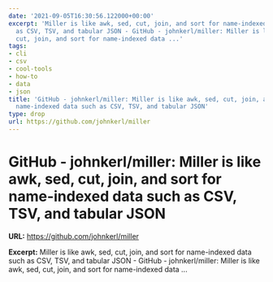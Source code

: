 ```yaml
---
date: '2021-09-05T16:30:56.122000+00:00'
excerpt: 'Miller is like awk, sed, cut, join, and sort for name-indexed data such
  as CSV, TSV, and tabular JSON - GitHub - johnkerl/miller: Miller is like awk, sed,
  cut, join, and sort for name-indexed data ...'
tags:
- cli
- csv
- cool-tools
- how-to
- data
- json
title: 'GitHub - johnkerl/miller: Miller is like awk, sed, cut, join, and sort for
  name-indexed data such as CSV, TSV, and tabular JSON'
type: drop
url: https://github.com/johnkerl/miller
---
```


# GitHub - johnkerl/miller: Miller is like awk, sed, cut, join, and sort for name-indexed data such as CSV, TSV, and tabular JSON

**URL:** https://github.com/johnkerl/miller

**Excerpt:** Miller is like awk, sed, cut, join, and sort for name-indexed data such as CSV, TSV, and tabular JSON - GitHub - johnkerl/miller: Miller is like awk, sed, cut, join, and sort for name-indexed data ...
